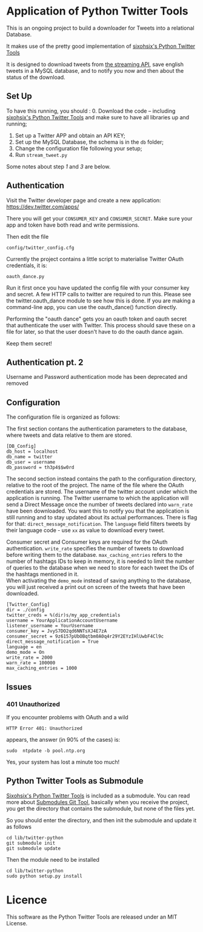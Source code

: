 # Application of Python Twitter Tools
This is an ongoing project to build a downloader for Tweets into a relational Database.

It makes use of the pretty good implementation of [sixohsix's Python Twitter Tools](https://github.com/sixohsix/twitter)

It is designed to download tweets from [the streaming API](https://dev.twitter.com/docs/streaming-apis), save english tweets in a MySQL database, and to notify you now and then about the status of the download. 


## Set Up
To have this running, you should :
   0. Download the code – including [sixohsix's Python Twitter Tools](https://github.com/sixohsix/twitter ) and make sure to have all libraries up and running;
   1. Set up a Twitter APP and obtain an API KEY;
   2. Set up the MySQL Database, the schema is in the `db` folder;
   3. Change the configuration file following your setup;
   4. Run `stream_tweet.py`

Some notes about step *1* and *3* are below.


## Authentication
Visit the Twitter developer page and create a new application: https://dev.twitter.com/apps/

There you will get your `CONSUMER_KEY` and `CONSUMER_SECRET`.
Make sure your app and token have both read and write permissions.

Then edit the file

    config/twitter_config.cfg

Currently the project contains a little script to materialise Twitter OAuth credentials, it is:

    oauth_dance.py

Run it first once you have updated the config file with your consumer key and secret.
A few HTTP calls to twitter are required to run this.
Please see the twitter.oauth_dance module to see how this is done.
If you are making a command-line app, you can use the oauth_dance() function directly.

Performing the "oauth dance" gets you an oauth token and oauth secret that authenticate the user with Twitter.
This process should save these on a file for later, so that the user doesn't have to do the oauth dance again.

Keep them secret!

## Authentication pt. 2
Username and Password authentication mode has been deprecated and removed

## Configuration
The configuration file is organized as follows:

The first section contans the authentication parameters to the database, where tweets and data relative to them are stored.
 
    [DB_Config]
    db_host = localhost
    db_name = twitter
    db_user = username
    db_password = th3p4$$w0rd
    

The second section instead contains the path to the configuration directory, relative to the root of the project.
The name of the file where the OAuth credentials are stored.
The username of the twitter account under which the application is running.
The Twitter username to which the application will send a Direct Message once the number of tweets declared into `warn_rate` have been downloaded.
You want this to notify you that the application is still running and to stay updated about its actual performances. 
There is flag for that: `direct_message_notification`.
The `language` field filters tweets by their language code - use `xx` as value to download every tweet.

Consumer secret and Consumer keys are required for the OAuth authentication.
`write_rate` specifies the number of tweets to download before writing them to the database.
`max_caching_entries` refers to the number of hashtags IDs to keep in memory, it is needed to limit the number of queries to the database when we need to store for each tweet the IDs of the hashtags mentioned in it.     
When activating the `demo_mode` instead of saving anything to the database, you will just received a print out on screen of the tweets that have been downloaded.

    [Twitter_Config]
    dir = ./config
    twitter_creds = %(dir)s/my_app_credentials
    username = YourApplicationAccountUsername
    listener_username = YourUsername
    consumer_key = JvyS7DO2qd6NNTsXJ4E7zA
    consumer_secret = 9z6157pUbOBqtbm0A0q4r29Y2EYzIHlUwbF4Cl9c
    direct_message_notification = True
    language = en
    demo_mode = On
    write_rate = 2000
    warn_rate = 100000
    max_caching_entries = 1000

## Issues
### 401 Unauthorized 
If you encounter  problems with OAuth and a wild

    HTTP Error 401: Unauthorized

appears, the answer (in 90% of the cases) is: 

    sudo  ntpdate -b pool.ntp.org

Yes, your system has lost a minute too much!


## Python Twitter Tools as Submodule
[Sixohsix's Python Twitter Tools](https://github.com/sixohsix/twitter) is included as a submodule.
You can read more about [Submodules Git Tool](http://git-scm.com/book/en/Git-Tools-Submodules), basically when you receive the project, you get the directory that contains the submodule, but none of the files yet.

So you should enter the directory, and then init the submodule and update it as follows

    cd lib/twitter-python
    git submodule init
    git submodule update

Then the module need to be installed

    cd lib/twitter-python
    sudo python setup.py install


# Licence
This software as the Python Twitter Tools are released under an MIT License.
